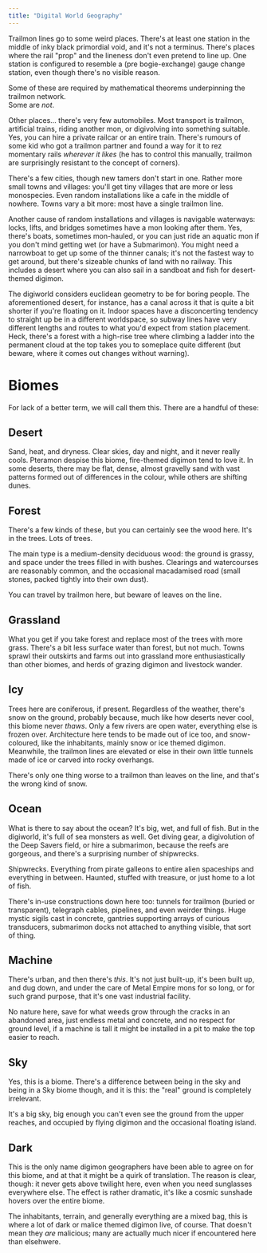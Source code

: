 ```yaml
---
title: "Digital World Geography"
---
```

Trailmon lines go to some weird places.
There's at least one station in the middle of inky black primordial void, and it's not a terminus.
There's places where the rail "prop" and the lineness don't even pretend to line up.
One station is configured to resemble a (pre bogie-exchange) gauge change station, even though there's no visible reason.

Some of these are required by mathematical theorems underpinning the trailmon network.  
Some are _not_.

Other places... there's very few automobiles.
Most transport is trailmon, artificial trains, riding another mon, or digivolving into something suitable.
Yes, you can hire a private railcar or an entire train.
There's rumours of some kid who got a trailmon partner and found a way for it to rez momentary rails _wherever it likes_
(he has to control this manually, trailmon are surprisingly resistant to the concept of corners).

There's a few cities, though new tamers don't start in one.
Rather more small towns and villages: you'll get tiny villages that are more or less monospecies.
Even random installations like a cafe in the middle of nowhere.
Towns vary a bit more: most have a single trailmon line.

Another cause of random installations and villages is navigable waterways: locks, lifts, and bridges sometimes have a mon looking after them.
Yes, there's boats, sometimes mon-hauled, or you can just ride an aquatic mon if you don't mind getting wet (or have a Submarimon).
You might need a narrowboat to get up some of the thinner canals; it's not the fastest way to get around, but there's sizeable chunks of land with no railway.
This includes a desert where you can also sail in a sandboat and fish for desert-themed digimon.

The digiworld considers euclidean geometry to be for boring people.
The aforementioned desert, for instance, has a canal across it that is quite a bit shorter if you're floating on it.
Indoor spaces have a disconcerting tendency to straight up be in a different worldspace, so subway lines have very different lengths and routes to what you'd expect from station placement.
Heck, there's a forest with a high-rise tree where climbing a ladder into the permanent cloud at the top takes you to someplace quite different (but beware, where it comes out changes without warning).

# Biomes
For lack of a better term, we will call them this.
There are a handful of these:

## Desert
Sand, heat, and dryness.
Clear skies, day and night, and it never really cools. 
Pteramon despise this biome, fire-themed digimon tend to love it.
In some deserts, there may be flat, dense, almost gravelly sand with vast patterns formed out of differences in the colour, while others are shifting dunes.

## Forest
There's a few kinds of these, but you can certainly see the wood here.
It's in the trees.
Lots of trees.

The main type is a medium-density deciduous wood: the ground is grassy, and space under the trees filled in with bushes.
Clearings and watercourses are reasonably common, and the occasional macadamised road (small stones, packed tightly into their own dust).

You can travel by trailmon here, but beware of leaves on the line.

## Grassland
What you get if you take forest and replace most of the trees with more grass.
There's a bit less surface water than forest, but not much.
Towns sprawl their outskirts and farms out into grassland more enthusiastically than other biomes, and herds of grazing digimon and livestock wander.

## Icy
Trees here are coniferous, if present.
Regardless of the weather, there's snow on the ground, probably because, much like how deserts never cool, this biome never *thaws*.
Only a few rivers are open water, everything else is frozen over.
Architecture here tends to be made out of ice too, and snow-coloured, like the inhabitants, mainly snow or ice themed digimon.
Meanwhile, the trailmon lines are elevated or else in their own little tunnels made of ice or carved into rocky overhangs.

There's only one thing worse to a trailmon than leaves on the line, and that's the wrong kind of snow.

## Ocean
What is there to say about the ocean?
It's big, wet, and full of fish.
But in the digiworld, it's full of sea monsters as well.
Get diving gear, a digivolution of the Deep Savers field, or hire a submarimon, because the reefs are gorgeous, and there's a surprising number of shipwrecks.

Shipwrecks. Everything from pirate galleons to entire alien spaceships and everything in between.
Haunted, stuffed with treasure, or just home to a lot of fish.

There's in-use constructions down here too: tunnels for trailmon (buried or transparent), telegraph cables, pipelines, and even weirder things.
Huge mystic sigils cast in concrete, gantries supporting arrays of curious transducers, submarimon docks not attached to anything visible, that sort of thing.

## Machine
There's urban, and then there's *this*.
It's not just built-up, it's been built up, and dug down, and under the care of Metal Empire mons for so long, or for such grand purpose, that it's one vast industrial facility.

No nature here, save for what weeds grow through the cracks in an abandoned area, just endless metal and concrete, and no respect for ground level, if a machine is tall it might be installed in a pit to make the top easier to reach.

## Sky
Yes, this is a biome.
There's a difference between being in the sky and being in a Sky biome though, and it is this: the "real" ground is completely irrelevant.

It's a big sky, big enough you can't even see the ground from the upper reaches, and occupied by flying digimon and the occasional floating island.

## Dark
This is the only name digimon geographers have been able to agree on for this biome, and at that it might be a quirk of translation.
The reason is clear, though: it never gets above twilight here, even when you need sunglasses everywhere else.
The effect is rather dramatic, it's like a cosmic sunshade hovers over the entire biome.

The inhabitants, terrain, and generally everything are a mixed bag, this is where a lot of dark or malice themed digimon live, of course.
That doesn't mean they *are* malicious; many are actually much nicer if encountered here than elsehwere.

